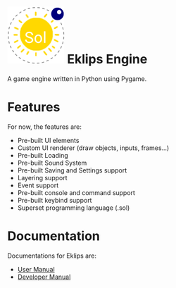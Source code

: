# ![Eklips](img/icon.png) Eklips Engine
A game engine written in Python using Pygame.

# Features
For now, the features are:
 - Pre-built UI elements
 - Custom UI renderer (draw objects, inputs, frames...)
 - Pre-built Loading
 - Pre-built Sound System
 - Pre-built Saving and Settings support
 - Layering support
 - Event support
 - Pre-built console and command support
 - Pre-built keybind support
 - Superset programming language (.sol)

# Documentation
Documentations for Eklips are:
 - <a href=/userm.md>User Manual</a>
 - <a href=https://github.com/Za9-118/Eklips>Developer Manual</a>
